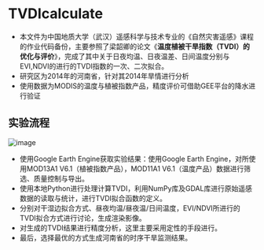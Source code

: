 # TVDIcalculate
- 本文件为中国地质大学（武汉）遥感科学与技术专业的《自然灾害遥感》课程的作业代码备份，主要参照了梁韶卿的论文《**温度植被干旱指数（TVDI）的优化与评价**》，完成了其中关于日夜均温、日夜温差、日间温度分别与EVI,NDVI的进行的TVDI指数的一次、二次拟合。
- 研究区为2014年的河南省，针对其2014年旱情进行分析
- 使用数据为MODIS的温度与植被指数产品，精度评价可借助GEE平台的降水进行验证
## 实验流程
![image](https://github.com/gjsinfluence/TVDIcalculate/assets/30614059/a5fefc0d-498e-4981-ad7b-86b9448ab33e)
- 使用Google Earth Engine获取实验结果：使用Google Earth Engine，对所使用MOD13A1 V6.1（植被指数产品），MOD11A1 V6.1（温度产品）数据进行筛选、质量控制与导出。
- 使用本地Python进行处理计算TVDI，利用NumPy库及GDAL库进行原始遥感数据的读取与统计，进行TVDI拟合函数的定义。
- 分别对干湿边拟合方式、昼夜均温/昼夜温/日间温度，EVI/NDVI所进行的TVDI拟合方式进行讨论，生成渲染影像。
- 对生成的TVDI结果进行精度分析，这里主要采用定性的手段进行。
- 最后，选择最优的方式生成河南省的时序干旱监测结果。
